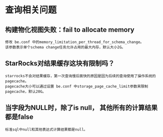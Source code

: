 # 查询相关问题

## 构建物化视图失败：fail to allocate memory

    修改 be.conf 中的memory_limitation_per_thread_for_schema_change。
    该参数表示单个schema change任务允许占用的最大内存，默认大小2G。

## StarRocks对结果缓存这块有限制吗？

    starrocks不会对结果缓存，第一次查询慢后面快的原因是因为后续的查询使用了操作系统的 pagecache。
    pagecache大小可以通过设置 be.conf 中storage_page_cache_limit参数来限制pagecache，默认20G。

## 当字段为NULL时，除了is null， 其他所有的计算结果都是false

    标准sql中null和其他表达式计算结果都是null。
